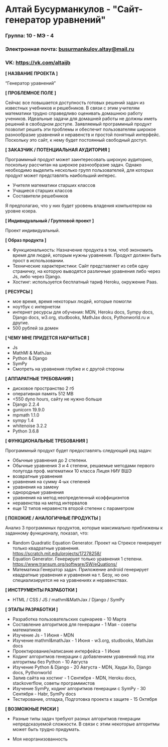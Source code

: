 # Алтай Бусурманкулов - "Сайт-генератор уравнений"

### Группа: 10 - МЭ - 4
### Электронная почта: busurmankulov.altay@mail.ru
### VK: https://vk.com/altaijb


**[ НАЗВАНИЕ ПРОЕКТА ]**

“Генератор уравнений”

**[ ПРОБЛЕМНОЕ ПОЛЕ ]**

Сейчас все повышается доступность готовых решений задач из известных учебников и решебников. В связи с этим учителям математики трудно справедливо оценивать домашнюю работу учеников. Идеальные задачи для домашней работы не должны иметь решений в свободном доступе. Заявляемый программный продукт позволит решить эти проблемы и обеспечит пользователям широкое разнообразие уравнений и неравенств и простой понятный интерфейс. Поскольку это сайт, к нему будет постоянный свободный доступ.

**[ ЗАКАЗЧИК / ПОТЕНЦИАЛЬНАЯ АУДИТОРИЯ ]**

Программный продукт может заинтересовать широкую аудиторию, поскольку рассчитан на широкое разнообразие задач. Однако необходимо выделить несколько групп пользователей, для которых продукт может представлять наибольший интерес.

* Учителя математики старших классов
* Учащиеся старших классов
* Составители решебников

Я предполагаю, что у них будет уровень владения компьютером на уровне юзера.

**[ Индивидуальный / Групповой проект ]**

Проект индивидуальный.

**[ Образ продукта ]**

* Функциональность: Назначение продукта в том, чтоб экономить время для людей, которым нужны уравнения. Продукт должен быть прост в использовании.
* Технические характеристики: Сайт представляет из себя одну страничку, на которую выводятся различные уравнения либо через Js, либо через Django.
* Хостинг: используется бесплатный тариф Heroku, окружение Paas.

**[ РЕСУРСЫ ]** 

* мое время, время некоторых людей, которые помогли
* ноутбук с интернетом
* интернет ресурсы для обучения: MDN, Heroku docs, Sympy docs, Django docs, w3.org, studbooks, MathJax docs, Pythonworld.ru и другие.
* 500 рублей за домен

**[ ЧЕМУ МНЕ ПРИДЕТСЯ НАУЧИТЬСЯ ]** 

* Js
* MathMl & MathJax
* Python & Django
* SymPy
* Смотреть на уравнения глубже и с другой стороны

**[ АППАРАТНЫЕ ТРЕБОВАНИЯ ]** 

* дисковое пространство 2 гб
* оперативная память 512 MB
* <550 dyno hours, сайту не нужно больше
* Django 2.2.4
* gunicorn 19.9.0
* mpmath 1.1.0
* sympy 1.4
* whitenoise 3.2.2
* Python 3.6.8

**[ ФУНКЦИОНАЛЬНЫЕ ТРЕБОВАНИЯ ]**

Программный продукт будет предоставлять следующий ряд задач:

* Обычные уравнения до 2 степени.
* Обычные уравнения 3 и 4 степени, решаемые методами первого полугода проф. математики 10 класса Лицея НИУ ВШЭ
* возвратные уравнения
* уравнения на сумму 4-ых степеней
* уравнения на замену
* однородные уравнения
* уравнения на метод неопределенный коэффициэнтов
* неравенства на метод интервалов
* еще 12 типов неравенств второй степени с параметром

**[ ПОХОЖИЕ / АНАЛОГИЧНЫЕ ПРОДУКТЫ ]**

Анализ 3 программных продуктов, которые максимально приближены к заданному функционалу, показал, что:

* Random Quadratic Equation Generator. Проект на Стрексе генерирует только квадратные уравнения. https://scratch.mit.edu/projects/17278258/
*	Equation Generator. Генерирует только уравнения 1 степени. https://www.transum.org/software/SW/eQuations/
* Математика:Генератор задач. Приложение android генерирует квадратные уравнения и уравнения на т. Безу, но оно специализируется не на уравнениях и неравенствах.


**[ ИНСТРУМЕНТЫ РАЗРАБОТКИ ]**

*	HTML / CSS / JS / mathml&MathJax / Django / SymPy

**[ ЭТАПЫ РАЗРАБОТКИ ]**

*	Разработка пользовательских сценариев - 10 Марта
* Составление алгоритмов для генерации - 1 Мая - советы математиков
* Изучение Js - 1 Июня - MDN
* Изучение mathml&mathJax - 1 Июня - w3.org, studbooks, MathJax docs
*	Проектирование/написание интерфейса - 1 Июня
* Кодинг алгоритмов генерации c добавлением уравнений под эти алгоритмы без Python - 10 Августа
* Изучение Python & Django - 20 Августа - MDN, Хауди Хо, Django docs, Pythonworld 
* Залив сайта на хостинг - 1 Сентября - MDN, Heroku docs, stackoverflow, советы программистов
* Изучение SymPy, кодинг алгоритмов генерации с SymPy - 30 Сентября - Habr, SymPy docs
*	Тестирование, отладка, Подготовка проекта к защите - 15 Октября

**[ ВОЗМОЖНЫЕ РИСКИ ]**

* Разные типы задач требуют разных алгоритмов генерации непредсказуемой сложности. В связи с этим некоторые алгоритмы может быть трудно придумать.

* Моя неорганизованность

